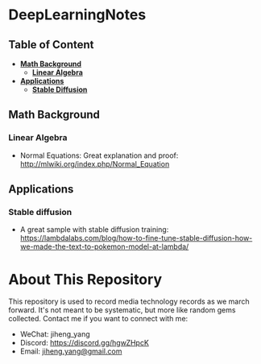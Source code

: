 # DeepLearningNotes

## Table of Content
- **[Math Background](#math-background)**
    - **[Linear Algebra](#linear-algebra)**
- **[Applications](#applications)**
    - **[Stable Diffusion](#stable-diffusion)**

## Math Background
### Linear Algebra
   * Normal Equations: Great explanation and proof: http://mlwiki.org/index.php/Normal_Equation

## Applications
### Stable diffusion
  * A great sample with stable diffusion training: https://lambdalabs.com/blog/how-to-fine-tune-stable-diffusion-how-we-made-the-text-to-pokemon-model-at-lambda/

# About This Repository

This repository is used to record media technology records as we march forward. It's not meant to be systematic, but more like random gems collected. Contact me if you want to connect with me:

* WeChat: jiheng_yang
* Discord: https://discord.gg/hgwZHpcK
* Email: jiheng.yang@gmail.com
